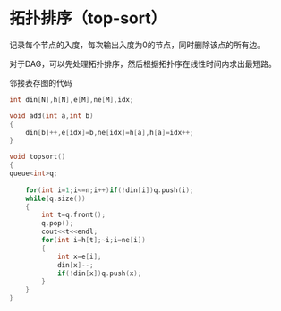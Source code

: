 # 拓扑排序（top-sort）

​		记录每个节点的入度，每次输出入度为0的节点，同时删除该点的所有边。



对于DAG，可以先处理拓扑排序，然后根据拓扑序在线性时间内求出最短路。



邻接表存图的代码

``` c++
int din[N],h[N],e[M],ne[M],idx;

void add(int a,int b)
{
    din[b]++,e[idx]=b,ne[idx]=h[a],h[a]=idx++;
}

void topsort()
{
queue<int>q;
    
    for(int i=1;i<=n;i++)if(!din[i])q.push(i);
    while(q.size())
    {
        int t=q.front();
        q.pop();
        cout<<t<<endl;
        for(int i=h[t];~i;i=ne[i])
        {
            int x=e[i];
            din[x]--;
            if(!din[x])q.push(x);
        }
    }
}
```





